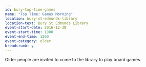 ```yaml
---
id: bury-top-time-games
name: "Top Time: Games Morning"
location: bury-st-edmunds-library
location-text: Bury St Edmunds Library
event-start-date: 2016-12-30
event-start-time: 1000
event-end-time: 1200
event-category: older
breadcrumb: y
---
```


Older people are invited to come to the library to play board games.
